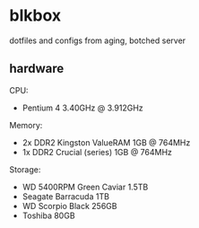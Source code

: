 # blkbox
dotfiles and configs from aging, botched server

## hardware

CPU:

- Pentium 4 3.40GHz @ 3.912GHz

Memory:

- 2x DDR2 Kingston ValueRAM 1GB @ 764MHz
- 1x DDR2 Crucial (series) 1GB @ 764MHz

Storage:

- WD 5400RPM Green Caviar 1.5TB
- Seagate Barracuda 1TB
- WD Scorpio Black 256GB
- Toshiba 80GB
